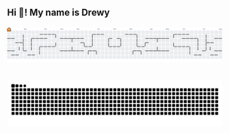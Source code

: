 <!-- ## Hi there 👋 -->

<h2 align="left">Hi 👋! My name is Drewy</h2>


<!--
**Vignou/Vignou** is a ✨ _special_ ✨ repository because its `README.md` (this file) appears on your GitHub profile.

Here are some ideas to get you started:

- 🔭 I’m currently working on ...
- 🌱 I’m currently learning ...
- 👯 I’m looking to collaborate on ...
- 🤔 I’m looking for help with ...
- 💬 Ask me about ...
- 📫 How to reach me: ...
- 😄 Pronouns: ...
- ⚡ Fun fact: ...
-->

###

<picture>
    <source media="(prefers-color-scheme: dark)" srcset="https://raw.githubusercontent.com/Vignou/Vignou/output/pacman-contribution-graph-dark.svg">
    <source media="(prefers-color-scheme: light)" srcset="https://raw.githubusercontent.com/Vignou/Vignou/output/pacman-contribution-graph.svg">
    <img alt="pacman contribution graph" src="https://raw.githubusercontent.com/Vignou/Vignou/output/pacman-contribution-graph.svg">
</picture>

###

<br clear="both">

<img src="https://raw.githubusercontent.com/Vignou/Vignou/output/snake.svg" alt="Snake animation" />

###
